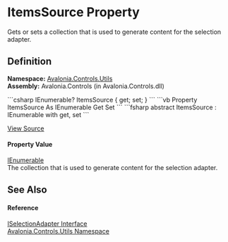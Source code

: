 # ItemsSource Property


Gets or sets a collection that is used to generate content for the selection adapter.



## Definition
**Namespace:** <a href="N_Avalonia_Controls_Utils">Avalonia.Controls.Utils</a>  
**Assembly:** Avalonia.Controls (in Avalonia.Controls.dll)

<Tabs groupId="api-code-preview">
<TabItem value="csharp" label="C#">
```csharp
IEnumerable? ItemsSource { get; set; }
```
</TabItem>
<TabItem value="vb" label="VB">
```vb
Property ItemsSource As IEnumerable
	Get
	Set
```
</TabItem>
<TabItem value="fsharp" label="F#">
```fsharp
abstract ItemsSource : IEnumerable with get, set
```
</TabItem>
</Tabs>



<a href="https://github.com/AvaloniaUI/Avalonia/tree/master/src/Avalonia.Controls/Utils/ISelectionAdapter.cs" title="View the source code">View Source</a>



#### Property Value
<a href="https://learn.microsoft.com/dotnet/api/system.collections.ienumerable" target="_blank" rel="noopener noreferrer">IEnumerable</a>  
The collection that is used to generate content for the selection adapter.

## See Also


#### Reference
<a href="T_Avalonia_Controls_Utils_ISelectionAdapter">ISelectionAdapter Interface</a>  
<a href="N_Avalonia_Controls_Utils">Avalonia.Controls.Utils Namespace</a>  


